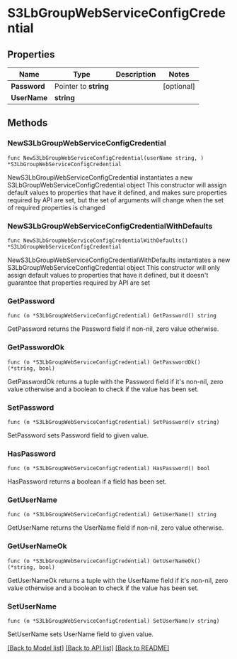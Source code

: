 # S3LbGroupWebServiceConfigCredential

## Properties

Name | Type | Description | Notes
------------ | ------------- | ------------- | -------------
**Password** | Pointer to **string** |  | [optional] 
**UserName** | **string** |  | 

## Methods

### NewS3LbGroupWebServiceConfigCredential

`func NewS3LbGroupWebServiceConfigCredential(userName string, ) *S3LbGroupWebServiceConfigCredential`

NewS3LbGroupWebServiceConfigCredential instantiates a new S3LbGroupWebServiceConfigCredential object
This constructor will assign default values to properties that have it defined,
and makes sure properties required by API are set, but the set of arguments
will change when the set of required properties is changed

### NewS3LbGroupWebServiceConfigCredentialWithDefaults

`func NewS3LbGroupWebServiceConfigCredentialWithDefaults() *S3LbGroupWebServiceConfigCredential`

NewS3LbGroupWebServiceConfigCredentialWithDefaults instantiates a new S3LbGroupWebServiceConfigCredential object
This constructor will only assign default values to properties that have it defined,
but it doesn't guarantee that properties required by API are set

### GetPassword

`func (o *S3LbGroupWebServiceConfigCredential) GetPassword() string`

GetPassword returns the Password field if non-nil, zero value otherwise.

### GetPasswordOk

`func (o *S3LbGroupWebServiceConfigCredential) GetPasswordOk() (*string, bool)`

GetPasswordOk returns a tuple with the Password field if it's non-nil, zero value otherwise
and a boolean to check if the value has been set.

### SetPassword

`func (o *S3LbGroupWebServiceConfigCredential) SetPassword(v string)`

SetPassword sets Password field to given value.

### HasPassword

`func (o *S3LbGroupWebServiceConfigCredential) HasPassword() bool`

HasPassword returns a boolean if a field has been set.

### GetUserName

`func (o *S3LbGroupWebServiceConfigCredential) GetUserName() string`

GetUserName returns the UserName field if non-nil, zero value otherwise.

### GetUserNameOk

`func (o *S3LbGroupWebServiceConfigCredential) GetUserNameOk() (*string, bool)`

GetUserNameOk returns a tuple with the UserName field if it's non-nil, zero value otherwise
and a boolean to check if the value has been set.

### SetUserName

`func (o *S3LbGroupWebServiceConfigCredential) SetUserName(v string)`

SetUserName sets UserName field to given value.



[[Back to Model list]](../README.md#documentation-for-models) [[Back to API list]](../README.md#documentation-for-api-endpoints) [[Back to README]](../README.md)


